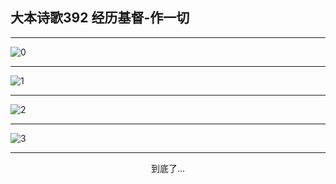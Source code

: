 
## 大本诗歌392 经历基督-作一切
        
<div id="aplayer0"></div>

---

<img alt="0" data-original="/data/d0392/0">

---

<img alt="1" data-original="/data/d0392/1">

---

<img alt="2" data-original="/data/d0392/2">

---

<img alt="3" data-original="/data/d0392/3">

---

<p style="text-align: center">到底了...</p>

<script src="/js/dist-view.js"></script>

<script>
MAIN.id = 'd0392';
        
const ap0 = new APlayer({
    container: document.getElementById('aplayer0'),
    volume: 1,
    loop: 'none',
    preload: 'none',
    audio: [{
        name: '大本诗歌392.mp3',
        artist: '大本诗歌',
        url: 'https://res.wx.qq.com/voice/getvoice?mediaid=MzI0NTk3MDM5M18yMjQ3NDkyMzU3',
        cover: '/favicon'
    }]
});
</script>
